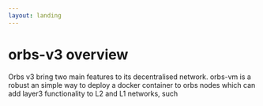```yaml
---
layout: landing
---
```


# orbs-v3 overview

Orbs v3 bring two main features to its decentralised network. orbs-vm is a robust an simple way to deploy a docker container to orbs nodes which can add layer3 functionality to L2 and L1 networks, such&#x20;
